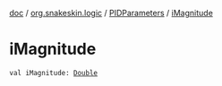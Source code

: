 [doc](../../index.md) / [org.snakeskin.logic](../index.md) / [PIDParameters](index.md) / [iMagnitude](./i-magnitude.md)

# iMagnitude

`val iMagnitude: `[`Double`](https://kotlinlang.org/api/latest/jvm/stdlib/kotlin/-double/index.html)